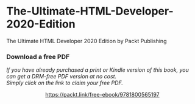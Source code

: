 # The-Ultimate-HTML-Developer-2020-Edition
The Ultimate HTML Developer 2020 Edition by Packt Publishing
### Download a free PDF

 <i>If you have already purchased a print or Kindle version of this book, you can get a DRM-free PDF version at no cost.<br>Simply click on the link to claim your free PDF.</i>
<p align="center"> <a href="https://packt.link/free-ebook/9781800565197">https://packt.link/free-ebook/9781800565197 </a> </p>